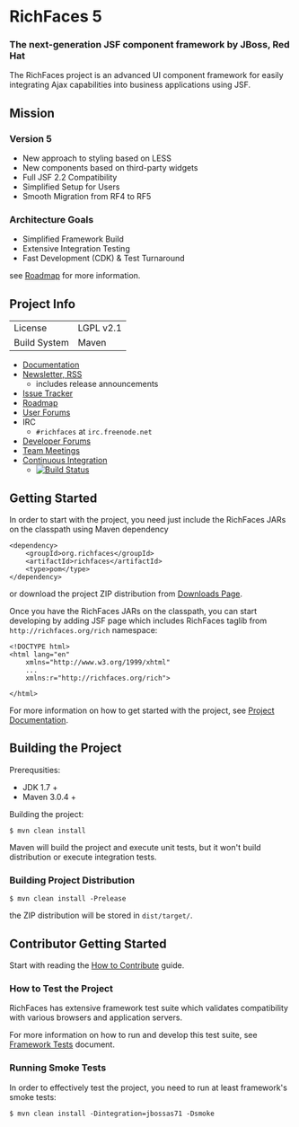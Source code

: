 RichFaces 5
===========

<h3>The next-generation JSF component framework by JBoss, Red Hat</h3>

The RichFaces project is an advanced UI component framework for easily integrating Ajax capabilities into business applications using JSF.


Mission
-------

<h3>Version 5</h3>

* New approach to styling based on LESS
* New components based on third-party widgets
* Full JSF 2.2 Compatibility
* Simplified Setup for Users
* Smooth Migration from RF4 to RF5

<h3>Architecture Goals</h3>

* Simplified Framework Build
* Extensive Integration Testing
* Fast Development (CDK) & Test Turnaround

see [Roadmap](https://community.jboss.org/thread/213160) for more information.

Project Info
------------

<table>
	<tr><td>License</td><td>LGPL v2.1</td></tr>
	<tr><td>Build System</td><td>Maven</td></tr>
</table>

* [Documentation](http://docs.jboss.org/richfaces/)
* [Newsletter, RSS](http://planet.jboss.org/feed/richfacesall)
  * includes release announcements
* [Issue Tracker](https://issues.jboss.org/browse/RF)
* [Roadmap](https://community.jboss.org/thread/213160)
* [User Forums](https://community.jboss.org/en/richfaces)
* IRC
  * `#richfaces` at `irc.freenode.net`
* [Developer Forums](https://community.jboss.org/en/richfaces/dev)
* [Team Meetings](https://community.jboss.org/en/richfaces/dev/teammtgs)
* [Continuous Integration](https://buildhive.cloudbees.com/job/richfaces/job/richfaces5/)
  * [![Build Status](https://buildhive.cloudbees.com/job/richfaces/job/richfaces5/badge/icon)](https://buildhive.cloudbees.com/job/richfaces/job/richfaces5/)

Getting Started
---------------

In order to start with the project, you need just include the RichFaces JARs on the classpath using Maven dependency

    <dependency>
        <groupId>org.richfaces</groupId>
        <artifactId>richfaces</artifactId>
        <type>pom</type>
    </dependency>

or download the project ZIP distribution from [Downloads Page](http://www.jboss.org/richfaces/download.html).

Once you have the RichFaces JARs on the classpath, you can start developing by adding JSF page which includes RichFaces taglib from `http://richfaces.org/rich` namespace:

    <!DOCTYPE html>
    <html lang="en"
		xmlns="http://www.w3.org/1999/xhtml"
		...
		xmlns:r="http://richfaces.org/rich">

	</html>

For more information on how to get started with the project, see [Project Documentation](http://docs.jboss.org/richfaces/).

Building the Project
--------------------

Prerequsities:

* JDK 1.7 +
* Maven 3.0.4 +

Building the project:

    $ mvn clean install

Maven will build the project and execute unit tests, but it won't build distribution or execute integration tests.

<h3>Building Project Distribution</h3>

    $ mvn clean install -Prelease

the ZIP distribution will be stored in `dist/target/`.

Contributor Getting Started
---------------------------

Start with reading the [How to Contribute](https://github.com/richfaces/richfaces5/blob/RF-12468-readme/CONTRIBUTING.md) guide. 

<h3>How to Test the Project</h3>

RichFaces has extensive framework test suite which validates compatibility with various browsers and application servers.

For more information on how to run and develop this test suite, see [Framework Tests](https://github.com/richfaces/richfaces5/blob/master/docs/framework-tests.md) document.

<h3>Running Smoke Tests</h3>

In order to effectively test the project, you need to run at least framework's smoke tests:

    $ mvn clean install -Dintegration=jbossas71 -Dsmoke